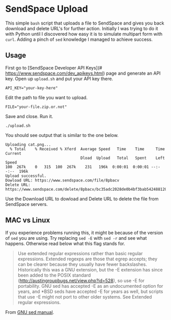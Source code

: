 # SendSpace Upload

This simple `bash` script that uploads a file to SendSpace and gives you back download and delete URL's for further action. Initially I was trying to do it with Python until I discovered how easy it is to simulate multipart form with `curl`. Adding a pinch of `sed` knowledge I managed to achieve success.

## Usage

First go to [SendSpace Developer API Keys](# https://www.sendspace.com/dev_apikeys.html) page and generate an API key. Open up `upload.sh` and put your API key there.

```
API_KEY="your-key-here"
```

Edit the path to file you want to upload.

```
FILE="your-file.zip.or.not"
```

Save and close. Run it.

```
./upload.sh
```

You should see output that is similar to the one below.

```
Uploading cat.png...
  % Total    % Received % Xferd  Average Speed   Time    Time     Time  Current
                                 Dload  Upload   Total   Spent    Left  Speed
100  267k    0   315  100  267k    231   196k  0:00:01  0:00:01 --:--:--  196k
Upload successful.
Dowload URL: https://www.sendspace.com/file/8pbacv
Delete URL: https://www.sendspace.com/delete/8pbacv/bc35adc2028de0b4bf3bab542488120a
```

Use the Download URL to dowload and Delete URL to delete the file from SendSpace servers. 

## MAC vs Linux

If you experience problems running this, it might be because of the version of `sed` you are using. Try replacing `sed -E` with `sed -r` and see what happens. Otherwise read below what this flag stands for.

> Use extended regular expressions rather than basic regular expressions. Extended regexps are those that egrep accepts; they can be clearer because they usually have fewer backslashes. Historically this was a GNU extension, but the -E extension has since been added to the POSIX standard (http://austingroupbugs.net/view.php?id=528), so use -E for portability. GNU sed has accepted -E as an undocumented option for years, and *BSD seds have accepted -E for years as well, but scripts that use -E might not port to other older systems. See Extended regular expressions.

From [GNU sed manual](https://www.gnu.org/software/sed/manual/sed.html#Command_002dLine-Options).
